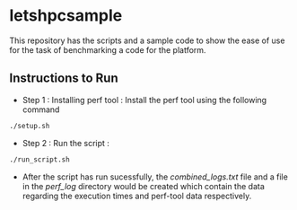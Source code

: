 # letshpcsample
This repository has the scripts and a sample code to show the ease of use for the task of benchmarking a code for the platform.

## Instructions to Run

* Step 1 : Installing perf tool : Install the perf tool using the following command 
```bash
./setup.sh
```

* Step 2 : Run the script : 
```bash
./run_script.sh
```

* After the script has run sucessfully, the _combined\_logs.txt_ file and a file in the _perf\_log_ directory would be created which contain the data regarding the execution times and perf-tool data respectively.